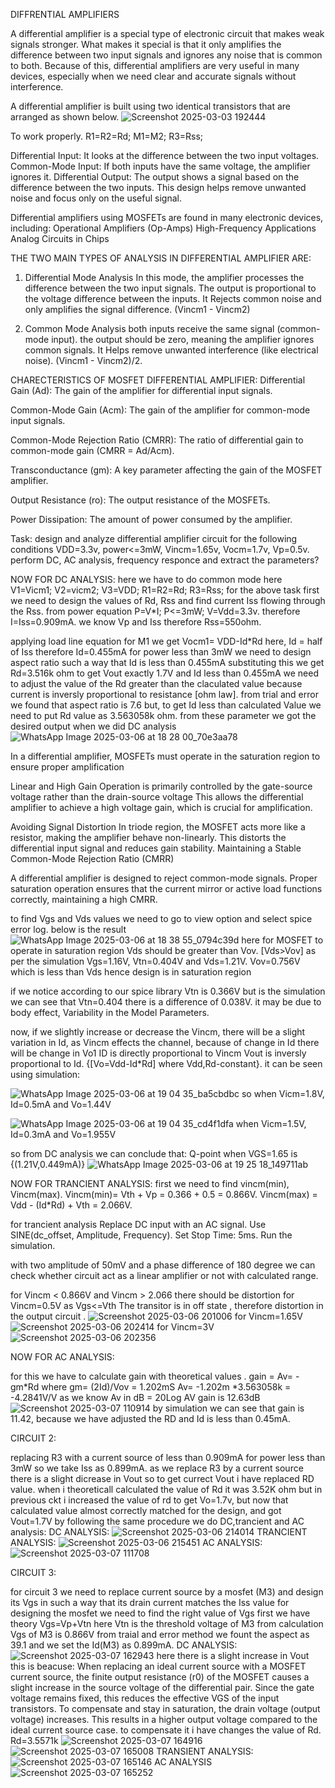 DIFFRENTIAL AMPLIFIERS

A differential amplifier is a special type of electronic circuit that makes weak signals stronger. What makes it special is that it only amplifies the difference between two input signals and ignores any noise that is common to both.
Because of this, differential amplifiers are very useful in many devices, especially when we need clear and accurate signals without interference.

A differential amplifier is built using two identical transistors that are arranged as shown below. 
![Screenshot 2025-03-03 192444](https://github.com/user-attachments/assets/493fe3c1-bd20-4a8c-a488-88389fe65fd1)

To work properly.
R1=R2=Rd;  M1=M2;  R3=Rss;

Differential Input: It looks at the difference between the two input voltages.
Common-Mode Input: If both inputs have the same voltage, the amplifier ignores it.
Differential Output: The output shows a signal based on the difference between the two inputs.
This design helps remove unwanted noise and focus only on the useful signal.

Differential amplifiers using MOSFETs are found in many electronic devices, including:
Operational Amplifiers (Op-Amps)
High-Frequency Applications
Analog Circuits in Chips



THE TWO MAIN TYPES OF ANALYSIS IN DIFFERENTIAL AMPLIFIER ARE:
1. Differential Mode Analysis
In this mode, the amplifier processes the difference between the two input signals.
The output is proportional to the voltage difference between the inputs.
It Rejects common noise and only amplifies the signal difference.
(Vincm1 - Vincm2)

2. Common Mode Analysis
both inputs receive the same signal (common-mode input).
the output should be zero, meaning the amplifier ignores common signals.
It Helps remove unwanted interference (like electrical noise).
(Vincm1 - Vincm2)/2.

CHARECTERISTICS OF MOSFET DIFFERENTIAL AMPLIFIER:
Differential Gain (Ad):                 The gain of the amplifier for differential input signals.

Common-Mode Gain (Acm):                 The gain of the amplifier for common-mode input signals.

Common-Mode Rejection Ratio (CMRR):     The ratio of differential gain to common-mode gain (CMRR = Ad/Acm).

Transconductance (gm):                  A key parameter affecting the gain of the MOSFET amplifier.

Output Resistance (ro):                 The output resistance of the MOSFETs.

Power Dissipation:                      The amount of power consumed by the amplifier.
​


Task: design and analyze differential amplifier circuit for the following conditions
VDD=3.3v, power<=3mW, Vincm=1.65v, Vocm=1.7v, Vp=0.5v. perform DC, AC analysis, frequency responce and extract the parameters?

NOW FOR DC ANALYSIS:
here we have to do common mode 
here V1=Vicm1; V2=vicm2; V3=VDD; R1=R2=Rd; R3=Rss;
for the above task first we need to design the values of Rd, ​Rss and find current Iss flowing through the Rss.
from power equation P=V*I;
P<=3mW; V=Vdd=3.3v.
therefore I=Iss=0.909mA.
we know Vp and Iss therefore Rss=550ohm.

applying load line equation for M1 we get 
Vocm1= VDD-Id*Rd
here, Id = half of Iss
therefore Id=0.455mA
for power less than 3mW we need to design aspect ratio such a way that Id is less than 0.455mA
substituting this we get Rd=3.516k ohm
to get Vout exactly 1.7V and Id less than 0.455mA we need to adjust the value of the Rd greater than the claculated value because current is inversly proportional to resistance [ohm law].
from trial and error we found that aspect ratio is 7.6 but,  to get Id less than calculated Value we need to put Rd value as 3.563058k ohm.
from these parameter we got the desired output when we did DC analysis
![WhatsApp Image 2025-03-06 at 18 28 00_70e3aa78](https://github.com/user-attachments/assets/982e1469-c5bb-41af-a1eb-b12b6d28cf6e)

In a differential amplifier, MOSFETs must operate in the saturation region to ensure proper amplification 

Linear and High Gain Operation​ is primarily controlled by the gate-source voltage rather than the drain-source voltage 
This allows the differential amplifier to achieve a high voltage gain, which is crucial for amplification.

Avoiding Signal Distortion
In triode region, the MOSFET acts more like a resistor, making the amplifier behave non-linearly.
This distorts the differential input signal and reduces gain stability.
Maintaining a Stable Common-Mode Rejection Ratio (CMRR)

A differential amplifier is designed to reject common-mode signals.
Proper saturation operation ensures that the current mirror or active load functions correctly, maintaining a high CMRR.

to find Vgs and Vds values we need to go to view option and select spice error log. below is the result
![WhatsApp Image 2025-03-06 at 18 38 55_0794c39d](https://github.com/user-attachments/assets/afef4dbb-385e-4783-9581-6b8eed4ce22b)
here for MOSFET to operate in saturation region Vds should be greater than Vov. [Vds>Vov]
as per the simulation Vgs=1.16V, Vtn=0.404V and Vds=1.21V.
Vov=0.756V which is less than Vds hence design is in saturation region 

if we notice according to our spice library Vtn is 0.366V but is the simulation we can see that Vtn=0.404 there is a difference of 0.038V.
it may be due to body effect, Variability in the Model Parameters.

now, if we slightly increase or decrease the Vincm,
there will be a slight variation in Id, as Vincm effects the channel, because of change in Id there will be change in Vo1 
ID is directly proportional to Vincm 
Vout is inversly proportional to Id. {[Vo=Vdd-Id*Rd] where Vdd,Rd-constant}.
it can be seen using simulation:

![WhatsApp Image 2025-03-06 at 19 04 35_ba5cbdbc](https://github.com/user-attachments/assets/373b76df-a763-4b36-8289-67443e5ecc13)
so when Vicm=1.8V, Id=0.5mA and Vo=1.44V

![WhatsApp Image 2025-03-06 at 19 04 35_cd4f1dfa](https://github.com/user-attachments/assets/2aa1bd25-d2d0-4696-8aa1-abea87ae876d)
when  Vicm=1.5V, Id=0.3mA and Vo=1.955V


so from DC analysis we can conclude that: Q-point when VGS=1.65 is {(1.21V,0.449mA)}
![WhatsApp Image 2025-03-06 at 19 25 18_149711ab](https://github.com/user-attachments/assets/7d2a1819-a978-4aeb-9e05-08ddaabfbfc3)









NOW FOR TRANCIENT ANALYSIS:
first we need to find vincm(min), Vincm(max).
Vincm(min)= Vth + Vp = 0.366 + 0.5 = 0.866V.
Vincm(max) = Vdd - (Id*Rd) + Vth = 2.066V.

for trancient analysis 
Replace DC input with an AC signal.
Use SINE(dc_offset, Amplitude, Frequency).
Set Stop Time: 5ms.
Run the simulation.

with two amplitude of 50mV and a phase difference of 180 degree we can check whether circuit act as a linear amplifier or not with calculated range.

for Vincm < 0.866V  and Vincm > 2.066 there should be distortion 
for Vincm=0.5V
as Vgs<=Vth
The transitor is in off state , therefore distortion in the output circuit .
![Screenshot 2025-03-06 201006](https://github.com/user-attachments/assets/ebd35625-b5fc-48e1-b615-1346ba9d39b1)
for Vincm=1.65V
![Screenshot 2025-03-06 202414](https://github.com/user-attachments/assets/a031627a-c147-4afd-b460-24a8c989ac44)
for Vincm=3V
![Screenshot 2025-03-06 202356](https://github.com/user-attachments/assets/296009f2-bb1e-414c-b6c0-16d168498503)


NOW FOR AC ANALYSIS:

for this we have  to calculate gain with theoretical values .
gain = Av= -gm*Rd where gm= (2Id)/Vov = 1.202mS
Av= -1.202m *3.563058k = -4.2841V/V
as we know Av in dB = 20Log AV
gain is 12.63dB
![Screenshot 2025-03-07 110914](https://github.com/user-attachments/assets/8f897e03-5eda-468c-9650-f1330cce8690)
by simulation we can see that gain is 11.42, because we have adjusted the RD and Id is less than 0.45mA.













CIRCUIT 2:


replacing R3 with a current source of less than 0.909mA for power less than 3mW so we take Iss as 0.899mA.
as we replace R3 by a current source there is a slight dicrease in Vout so to get currect Vout i have replaced RD value.
when i theoreticall calculated the value of Rd it was 3.52K ohm but in previous ckt i increased the value of rd to get Vo=1.7v,
but now that calculated value almost correctly matched for the design, and got Vout=1.7V
 by following the same procedure we do DC,trancient and AC analysis:
 DC ANALYSIS:
 ![Screenshot 2025-03-06 214014](https://github.com/user-attachments/assets/1614a63f-78d7-4f37-96ff-86b6aaa76b70)
TRANCIENT ANALYSIS:
![Screenshot 2025-03-06 215451](https://github.com/user-attachments/assets/e3713a3d-9795-4efd-8b44-5aa9344aed54)
AC ANALYSIS:
![Screenshot 2025-03-07 111708](https://github.com/user-attachments/assets/c4b2fd89-6e47-43cf-b981-55db15400d7e)



CIRCUIT 3:

for circuit 3 we need to replace current source by a mosfet (M3) and design its Vgs in such a way that its drain current matches the Iss value 
for designing the mosfet we need to find the right value of Vgs first 
we have theory Vgs=Vp+Vtn
here Vtn is the threshold voltage of M3
from calculation Vgs of M3 is 0.866V from traial and error method we fount the aspect as 39.1 and we set the Id(M3) as 0.899mA.
DC ANALYSIS:
![Screenshot 2025-03-07 162943](https://github.com/user-attachments/assets/61065de5-1715-4a71-a9b5-41468b328ee2)
here there is a slight increase in Vout this is beacuse:
When replacing an ideal current source with a MOSFET current source, the finite output resistance (r0) of the MOSFET causes a slight increase in the source voltage of the differential pair. Since the gate voltage remains fixed, this reduces the effective VGS of the input transistors. To compensate and stay in saturation, the drain voltage (output voltage) increases. This results in a higher output voltage compared to the ideal current source case. 
to compensate it i have changes the value of Rd. Rd=3.5571k
![Screenshot 2025-03-07 164916](https://github.com/user-attachments/assets/f865ab2c-743c-4cf3-a5ae-972dbd04d8ee)
![Screenshot 2025-03-07 165008](https://github.com/user-attachments/assets/9a720873-dbcf-420a-9b32-42ca49a943dd)
TRANSIENT ANALYSIS:
![Screenshot 2025-03-07 165146](https://github.com/user-attachments/assets/296a4405-77d3-4a8e-9cc0-883f68e9d41e)
AC ANALYSIS
![Screenshot 2025-03-07 165252](https://github.com/user-attachments/assets/c144688f-efac-4e7f-acde-f0241142f051)








